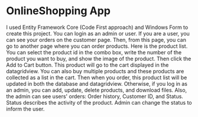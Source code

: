 # OnlineShopping App
I used Entity Framework Core (Code First approach) and Windows Form to create this project.
You can login as an admin or user. If you are a user, you can see your orders on the customer page. Then, from this page, you can go to another page where you can order products. Here is the product list. You can select the product id in the combo box, write the number of the product you want to buy, and show the image of the product. Then click the Add to Cart button. This product will go to the cart displayed in the datagridview. You can also buy multiple products and these products are collected as a list in the cart. Then when you order, this product list will be updated in both the database and datagridview. Otherwise, if you log in as an admin, you can add, update, delete products, and download files. Also, the admin can see users' orders: Order history, Customer ID, and Status. Status describes the activity of the product. Admin can change the status to inform the user.
